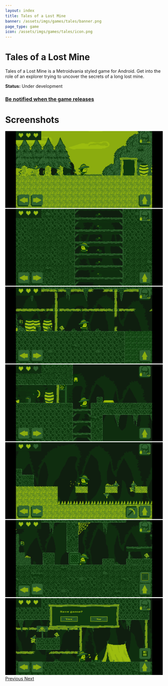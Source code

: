 ```yaml
---
layout: index
title: Tales of a Lost Mine
banner: /assets/imgs/games/tales/banner.png
page_type: game
icon: /assets/imgs/games/tales/icon.png
---
```

<h1>Tales of a Lost Mine</h1>

Tales of a Lost Mine is a Metroidvania styled game for Android. Get into the role of an explorer trying to uncover the secrets of a long lost mine.

**Status:** Under development

<h3><a target="_blank" href="https://zc.vg/sf/rthP">Be notified when the game releases</a></h3>

# Screenshots

<div id="carouselScreenshot" class="carousel slide" data-ride="carousel">
  <div class="carousel-inner">
    <div class="carousel-item active">
      <img class="d-block w-100" src="/assets/imgs/games/tales/screenshots/1.png">
    </div>
    <div class="carousel-item">
      <img class="d-block w-100" src="/assets/imgs/games/tales/screenshots/2.png">
    </div>
    <div class="carousel-item">
      <img class="d-block w-100" src="/assets/imgs/games/tales/screenshots/3.png">
    </div>
    <div class="carousel-item">
      <img class="d-block w-100" src="/assets/imgs/games/tales/screenshots/4.png">
    </div>
    <div class="carousel-item">
      <img class="d-block w-100" src="/assets/imgs/games/tales/screenshots/5.png">
    </div>
    <div class="carousel-item">
      <img class="d-block w-100" src="/assets/imgs/games/tales/screenshots/6.png">
    </div>
    <div class="carousel-item">
      <img class="d-block w-100" src="/assets/imgs/games/tales/screenshots/7.png">
    </div>
 </div>
  <a class="carousel-control-prev" href="#carouselScreenshot" role="button" data-slide="prev">
    <span class="carousel-control-prev-icon" aria-hidden="true"></span>
    <span class="sr-only">Previous</span>
  </a>
  <a class="carousel-control-next" href="#carouselScreenshot" role="button" data-slide="next">
    <span class="carousel-control-next-icon" aria-hidden="true"></span>
    <span class="sr-only">Next</span>
  </a>
</div>
